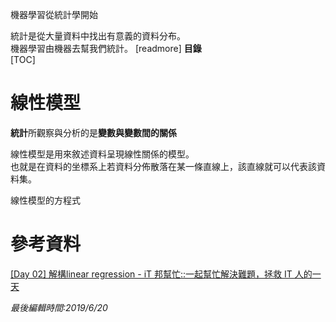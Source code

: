 機器學習從統計學開始

統計是從大量資料中找出有意義的資料分布。  
機器學習由機器去幫我們統計。
[readmore]
**目錄**  
[TOC]
# 線性模型
**統計**所觀察與分析的是**變數與變數間的關係**

線性模型是用來敘述資料呈現線性關係的模型。  
也就是在資料的坐標系上若資料分佈散落在某一條直線上，該直線就可以代表該資料集。

線性模型的方程式


# 參考資料
[[Day 02] 解構linear regression - iT 邦幫忙::一起幫忙解決難題，拯救 IT 人的一天](https://ithelp.ithome.com.tw/articles/10186338)

*最後編輯時間:2019/6/20*

<!--tags:
-->
<!--stackedit_data:
eyJoaXN0b3J5IjpbNDg3NTAzMzI1LC0xNzA2MDA4MDE3LDczMT
k2Mjc2OSwxMzI0NDEwNTk1LDcxODQzNDcxNywxNzQ0MzY0MDkz
XX0=
-->
